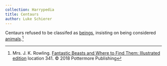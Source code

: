 ```yaml
---
collection: Harrypedia
title: Centaurs
author: Luke Schierer
---
```

Centaurs refused to be classifed as [beings], insisting on being considered
[animals].[^231003-1]

[beings]: <../../beings>

[animals]: <../>

[^231003-1]: Mrs. J. K. Rowling.
[Fantastic Beasts and Where to Find Them: Illustrated edition]
location 341. © 2018 Pottermore Publishing

[Fantastic Beasts and Where to Find Them: Illustrated edition]: https://www.librarything.com/work/642676

